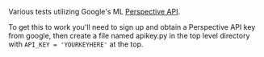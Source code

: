Various tests utilizing Google's ML [Perspective API](https://github.com/conversationai/perspectiveapi).

To get this to work you'll need to sign up and obtain a Perspective API key
from google, then create a file named apikey.py in the top level directory with
```API_KEY = 'YOURKEYHERE'``` at the top.
